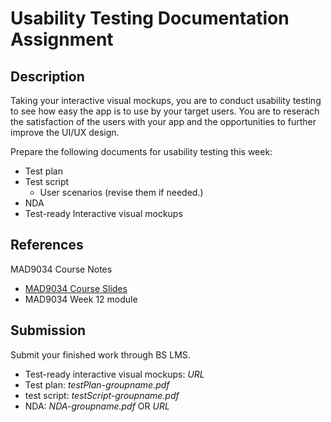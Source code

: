 # Usability Testing Documentation Assignment

## Description

Taking your interactive visual mockups, you are to conduct usability testing to see how easy the app is to use by your target users. You are to reserach the satisfaction of the users with your app and the opportunities to further improve the UI/UX design.  

Prepare the following documents for usability testing this week:

* Test plan 
* Test script
    * User scenarios (revise them if needed.)
* NDA
* Test-ready Interactive visual mockups 

## References

MAD9034 Course Notes
* [MAD9034 Course Slides](https://goo.gl/JKcRx7)
* MAD9034 Week 12 module

## Submission

Submit your finished work through BS LMS.
- Test-ready interactive visual mockups: _URL_
- Test plan: _testPlan-groupname.pdf_
- test script: _testScript-groupname.pdf_
- NDA: _NDA-groupname.pdf_ OR _URL_ 
